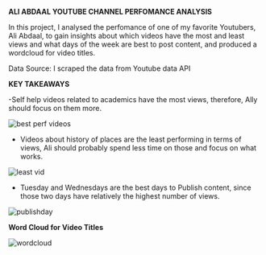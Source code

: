 
**ALI ABDAAL YOUTUBE CHANNEL PERFOMANCE ANALYSIS**

In this project, I analysed the perfomance of one of my favorite Youtubers, Ali Abdaal, to gain insights about which videos have the most and least views and what days of the week are best to post content, and produced a wordcloud for video titles. 

Data Source: I scraped the data from Youtube data API 

**KEY TAKEAWAYS**

-Self help videos related to academics have the most views, therefore, Ally should focus on them more. 

![best perf videos](https://github.com/rlnayituriki/Youtube_api_python/assets/111930857/39e00ea7-758c-482f-940f-861aa53e28e1)

- Videos about history of places are the least performing in terms of views, Ali should probably spend less time on those and focus on what works.

![least vid](https://github.com/rlnayituriki/Youtube_api_python/assets/111930857/350d6cfe-819c-4626-8d66-cd1dcdccab0d)

- Tuesday and Wednesdays are the best days to Publish content, since those two days have relatively the highest number of views.

![publishday](https://github.com/rlnayituriki/Youtube_api_python/assets/111930857/623570b4-72a6-41e5-8913-1e94e27b71d7)

**Word Cloud for Video Titles**

![wordcloud](https://github.com/rlnayituriki/Youtube_api_python/assets/111930857/c2c6d8e0-77ba-4a0b-8634-a3f97d767037)

